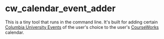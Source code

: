 # cw_calendar_event_adder

This is a tiny tool that runs in the command line. It's built for adding certain [Columbia University Events](https://events.columbia.edu/cal/main/showEventList.rdo) of the user's choice to the user's [CourseWorks](https://cuit.columbia.edu/courseworks) calendar.
